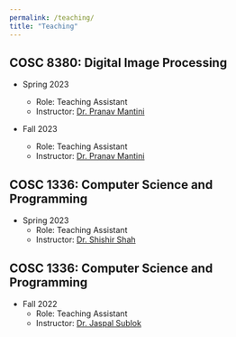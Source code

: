 ```yaml
---
permalink: /teaching/
title: "Teaching"
---
```




## COSC 8380: Digital Image Processing
- Spring 2023
    - Role: Teaching Assistant
    - Instructor: [Dr. Pranav Mantini](https://www2.cs.uh.edu/~pmantini/index.html)

- Fall 2023
    - Role: Teaching Assistant
    - Instructor: [Dr. Pranav Mantini](https://www2.cs.uh.edu/~pmantini/index.html)

## COSC 1336: Computer Science and Programming
- Spring 2023
    - Role: Teaching Assistant
    - Instructor: [Dr. Shishir Shah](https://www2.cs.uh.edu/~shah/)

## COSC 1336: Computer Science and Programming
- Fall 2022
    - Role: Teaching Assistant
    - Instructor: [Dr. Jaspal Sublok](https://www2.cs.uh.edu/~jaspal/)


